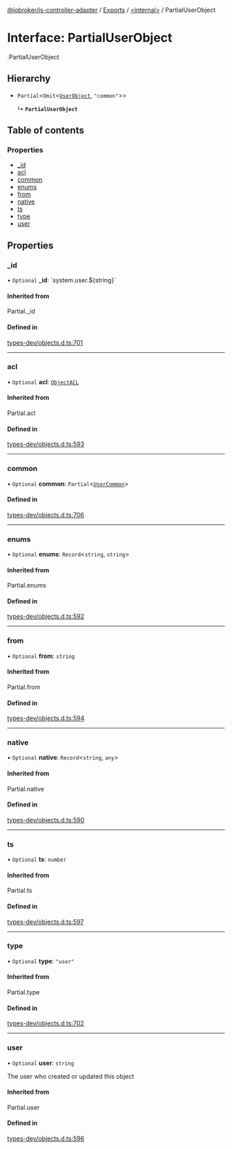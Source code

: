 [@iobroker/js-controller-adapter](../README.md) / [Exports](../modules.md) / [<internal\>](../modules/internal_.md) / PartialUserObject

# Interface: PartialUserObject

[<internal>](../modules/internal_.md).PartialUserObject

## Hierarchy

- `Partial`<`Omit`<[`UserObject`](internal_.UserObject.md), ``"common"``\>\>

  ↳ **`PartialUserObject`**

## Table of contents

### Properties

- [\_id](internal_.PartialUserObject.md#_id)
- [acl](internal_.PartialUserObject.md#acl)
- [common](internal_.PartialUserObject.md#common)
- [enums](internal_.PartialUserObject.md#enums)
- [from](internal_.PartialUserObject.md#from)
- [native](internal_.PartialUserObject.md#native)
- [ts](internal_.PartialUserObject.md#ts)
- [type](internal_.PartialUserObject.md#type)
- [user](internal_.PartialUserObject.md#user)

## Properties

### \_id

• `Optional` **\_id**: \`system.user.${string}\`

#### Inherited from

Partial.\_id

#### Defined in

[types-dev/objects.d.ts:701](https://github.com/ioBroker/ioBroker.js-controller/blob/d56f8d83/packages/types-dev/objects.d.ts#L701)

___

### acl

• `Optional` **acl**: [`ObjectACL`](internal_.ObjectACL.md)

#### Inherited from

Partial.acl

#### Defined in

[types-dev/objects.d.ts:593](https://github.com/ioBroker/ioBroker.js-controller/blob/d56f8d83/packages/types-dev/objects.d.ts#L593)

___

### common

• `Optional` **common**: `Partial`<[`UserCommon`](internal_.UserCommon.md)\>

#### Defined in

[types-dev/objects.d.ts:706](https://github.com/ioBroker/ioBroker.js-controller/blob/d56f8d83/packages/types-dev/objects.d.ts#L706)

___

### enums

• `Optional` **enums**: `Record`<`string`, `string`\>

#### Inherited from

Partial.enums

#### Defined in

[types-dev/objects.d.ts:592](https://github.com/ioBroker/ioBroker.js-controller/blob/d56f8d83/packages/types-dev/objects.d.ts#L592)

___

### from

• `Optional` **from**: `string`

#### Inherited from

Partial.from

#### Defined in

[types-dev/objects.d.ts:594](https://github.com/ioBroker/ioBroker.js-controller/blob/d56f8d83/packages/types-dev/objects.d.ts#L594)

___

### native

• `Optional` **native**: `Record`<`string`, `any`\>

#### Inherited from

Partial.native

#### Defined in

[types-dev/objects.d.ts:590](https://github.com/ioBroker/ioBroker.js-controller/blob/d56f8d83/packages/types-dev/objects.d.ts#L590)

___

### ts

• `Optional` **ts**: `number`

#### Inherited from

Partial.ts

#### Defined in

[types-dev/objects.d.ts:597](https://github.com/ioBroker/ioBroker.js-controller/blob/d56f8d83/packages/types-dev/objects.d.ts#L597)

___

### type

• `Optional` **type**: ``"user"``

#### Inherited from

Partial.type

#### Defined in

[types-dev/objects.d.ts:702](https://github.com/ioBroker/ioBroker.js-controller/blob/d56f8d83/packages/types-dev/objects.d.ts#L702)

___

### user

• `Optional` **user**: `string`

The user who created or updated this object

#### Inherited from

Partial.user

#### Defined in

[types-dev/objects.d.ts:596](https://github.com/ioBroker/ioBroker.js-controller/blob/d56f8d83/packages/types-dev/objects.d.ts#L596)
